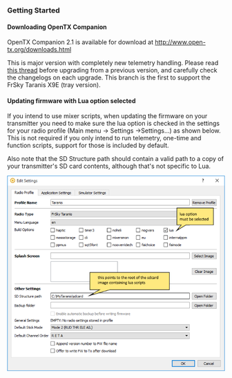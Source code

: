 
### Getting Started


#### Downloading OpenTX Companion

OpenTX Companion 2.1 is available for download at http://www.open-tx.org/downloads.html

This is major version with completely new telemetry handling. Please read [this thread](http://www.openrcforums.com/forum/viewtopic.php?f=45&t=7239) before upgrading from a previous version, and carefully check the changelogs on each upgrade. This branch is the first to support the FrSky Taranis X9E (tray version).


#### Updating firmware with Lua option selected

If you intend to use mixer scripts, when updating the firmware on your transmitter you need to make sure the lua option is checked in the settings for your radio profile (Main menu -> Settings ->Settings...) as shown below. This is not required if you only intend to run telemetry, one-time and function scripts, support for those is included by default.

Also note that the SD Structure path should contain a valid path to a copy of your transmitter's SD card contents, although that's not specific to Lua.

![Edit Settings dialog from OpenTX Companion](companion-settings.png)